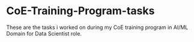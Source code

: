 # CoE-Training-Program-tasks
These are the tasks i worked on during my CoE training program in AI/ML Domain for Data Scientist role. 
